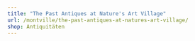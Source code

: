 ```yaml
---
title: "The Past Antiques at Nature's Art Village"
url: /montville/the-past-antiques-at-natures-art-village/
shop: Antiquitäten
---
```

